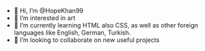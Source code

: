 - 👋 Hi, I’m @HopeKhan99
- 👀 I’m interested in art
- 🌱 I’m currently learning HTML also CSS, as well as other foreign languages like English, German, Turkish.
- 💞️ I’m looking to collaborate on new useful projects

<!---
HopeKhan99/HopeKhan99 is a ✨ special ✨ repository because its `README.md` (this file) appears on your GitHub profile.
You can click the Preview link to take a look at your changes.
--->
